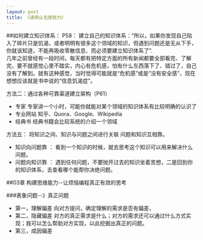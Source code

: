 ```yaml
---
layout: post
title: 《请停止无效努力》
---
```

##如何建立知识体系：
P58： 建立自己的知识体系：“所以，如果你发现自己陷入了碎片只是饥渴，或者明明有很多这个领域的知识，但遇到问题还是无从下手，你就该知道，不能再吸收零散信息、而必须要建立知识体系了”.<br />
  几年之前曾经有一段时间，每天都有把特定方面的所有新闻都要全部看完、了解完，要不就感觉心里不踏实，内心有危机感，怕有什么东西落下了、错过了，自己没有了解到。就有这种感觉，当时觉得可能就是“危机感”或是“没有安全感”，现在想想应该就是书中说的“信息饥渴症”。

方法二：通过各种可靠渠道建立架构（P61）
- 专家 专家讲一个小时，可能你就能对某个领域的知识体系有比较明确的认识了
- 专业网站 知乎、Quora、Google、Wikipedia
- 经典书 经典书籍会比较系统的介绍一个领域

方法五： 将知识之间、知识与问题之间进行关联
问题和知识互相靠。
- 知识向问题靠 ： 看到一个知识的时候，就去思考这个知识可以用来解决什么问题。
- 问题向知识靠 ： 遇到任何问题，不要抛开过去的知识坐着苦想，二是回到你的知识体系，去查看哪个能帮你决绝问题。

##03章 构建思维能力--让烦恼编程真正有效的思考

###表象问题--》真正问题
- 第一，理解偏差
向对方提问，确定理解的需求是否有偏差，
- 第二，隐藏偏差
对方的真正需求是什么；对方的需求还可以通过什么方式实现；我可以怎么帮助对方实现，以此挖掘出真正的问题。
- 第三，成因偏差
